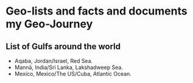 # Geo-lists and facts and documents my Geo-Journey #

## List of Gulfs around the world ##

+ Aqaba, Jordan/Israel, Red Sea.
+ Mannā, India/Sri Lanka, Lakshadweep Sea.
+ Mexico, Mexico/The US/Cuba, Atlantic Ocean.



## 
